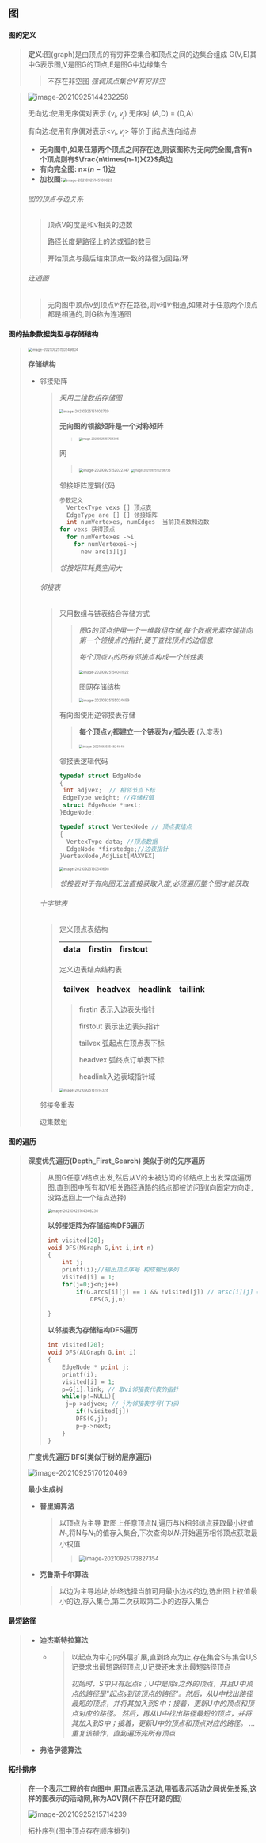 ## 图



#### 图的定义

> __定义__:图(graph)是由顶点的有穷非空集合和顶点之间的边集合组成 G(V,E)其中G表示图,V是图G的顶点,E是图G中边缘集合
>
> > 不存在非空图 _强调顶点集合V有穷非空_

> ![image-20210925144232258](image-20210925144232258-2552155.png)
>
> 无向边:使用无序偶对表示 ($v_i,v_j$)  无序对 (A,D) = (D,A)
>
> 有向边:使用有序偶对表示<$v_i,v_j$> 等价于j结点连向j结点
>
> - __无向图中,如果任意两个顶点之间存在边,则该图称为无向完全图,含有n个顶点则有$\frac{n\times(n-1)}{2}$条边__
> - __有向完全图: n$\times(n-1)$边__ 
> - __加权图__:<img src="image-20210925145100623-2552662.png" alt="image-20210925145100623" style="zoom:50%;" />
>
> ###### 图的顶点与边关系
>
> > 顶点V的度是和v相关的边数
> >
> > 路径长度是路径上的边或弧的数目
> >
> > 开始顶点与最后结束顶点一致的路径为回路/环
>
> ###### 连通图
>
> > 无向图中顶点v到顶点$v^,$存在路径,则v和$v^,$相通,如果对于任意两个顶点都是相通的,则G称为连通图

#### 图的抽象数据类型与存储结构

> <img src="image-20210925150249804-2553373.png" alt="image-20210925150249804" style="zoom:50%;" />
>
> __存储结构__
>
> - 邻接矩阵
>
>   > _采用二维数组存储图_
>   >
>   > <img src="image-20210925151402729-2554044.png" alt="image-20210925151402729" style="zoom:50%;" />  
>   >
>   > __无向图的领接矩阵是一个对称矩阵__
>   >
>   > > <img src="image-20210925151704396-2554229.png" alt="image-20210925151704396" style="zoom:40%;" />
>   >
>   > 网
>   >
>   > > <img src="image-20210925152022347-2554424.png" alt="image-20210925152022347" style="zoom:50%;" />
>   > >
>   > > <img src="image-20210925152106736-2554467.png" alt="image-20210925152106736" style="zoom:40%;" />
>   >
>   > 邻接矩阵逻辑代码
>   >
>   > ~~~c
>   > 参数定义
>   >   VertexType vexs [] 顶点表
>   >   EdgeType are [] [] 领接矩阵
>   >   int numVertexes, numEdges  当前顶点数和边数
>   > for vexs 获得顶点
>   >   for numVertexes ->i
>   >     for numVertexei->j
>   >       new are[i][j] 
>   > ~~~
>   >
>   > _邻接矩阵耗费空间大_
>
>   ###### 邻接表
>
>   > 采用数组与链表结合存储方式
>   >
>   > > _图G的顶点使用一个一维数组存储,每个数据元素存储指向第一个领接点的指针,便于查找顶点的边信息_
>   > >
>   > > _每个顶点$v_1$的所有邻接点构成一个线性表_
>   > >
>   > > <img src="image-20210925154041922-2555643.png" alt="image-20210925154041922" style="zoom:50%;" />
>   > >
>   > > 图网存储结构
>   > >
>   > > <img src="image-20210925155024699-2556227.png" alt="image-20210925155024699" style="zoom:50%;" />
>   >
>   > 有向图使用逆邻接表存储
>   >
>   > > __每个顶点$v_i$都建立一个链表为$v_i$弧头表__ (入度表)
>   > >
>   > > <img src="image-20210925154824646-2556106.png" alt="image-20210925154824646" style="zoom:45%;" />
>   >
>   > 邻接表逻辑代码
>   >
>   > ~~~c
>   > typedef struct EdgeNode
>   > {
>   >  int adjvex;  // 相邻节点下标
>   >  EdgeType weight; //存储权值
>   >  struct EdgeNode *next; 
>   > }EdgeNode;
>   > 
>   > typedef struct VertexNode // 顶点表结点
>   > {
>   >   VertexType data; //顶点数据 
>   >   EdgeNode *firstedge;//边表指针
>   > }VertexNode,AdjList[MAXVEX] 
>   > ~~~
>   >
>   > <img src="image-20210925160541698-2557143.png" alt="image-20210925160541698" style="zoom:50%;" />
>   >
>   > _邻接表对于有向图无法直接获取入度,必须遍历整个图才能获取_
>
>   ###### 十字链表
>
>   > 定义顶点表结构
>   >
>   > | data | firstin | firstout |
>   > | :--: | :-----: | :------: |
>   >
>   > 定义边表结点结构表
>   >
>   > | tailvex | headvex | headlink | taillink |
>   > | ------- | ------- | -------- | -------- |
>   >
>   > > firstin 表示入边表头指针
>   > >
>   > > firstout 表示出边表头指针
>   > >
>   > > tailvex 弧起点在顶点表下标
>   > >
>   > > headvex 弧终点订单表下标
>   > >
>   > > headlink入边表域指针域
>   >
>   > <img src="image-20210925161514328-2557716.png" alt="image-20210925161514328" style="zoom:50%;" />
>
>   邻接多重表
>
>   边集数组

#### 图的遍历

> __深度优先遍历(Depth_First_Search) 类似于树的先序遍历__
>
> > 从图G任意V结点出发,然后从V的未被访问的邻结点上出发深度遍历图,直到图中所有和V相关路径通路的结点都被访问到(向固定方向走,没路返回上一个结点选择)
> >
> > <img src="image-20210925164346230-2559429.png" alt="image-20210925164346230" style="zoom:50%;" /> 
> >
> > __以邻接矩阵为存储结构DFS遍历__
> >
> > ~~~c
> > int visited[20];
> > void DFS(MGraph G,int i,int n)
> > {
> >     int j;
> >     printf(i);//输出顶点序号 构成输出序列
> >     visited[i] = 1;
> >     for(j=0;j<n;j++)
> >         if(G.arcs[i][j] == 1 && !visited[j]) // arsc[i][j] ==1 表示存在边 
> >             DFS(G,j,n)
> >        
> > }
> > ~~~
> >
> > __以邻接表为存储结构DFS遍历__
> >
> > ~~~c
> > int visited[20];
> > void DFS(ALGraph G,int i)
> > {
> >     EdgeNode * p;int j;
> >     printf(i);
> >     visited[i] = 1;
> >     p=G[i].link; // 取vi邻接表代表的指针
> >     while(p!=NULL){
> >      j=p->adjvex; // j为邻接表序号(下标)
> >         if(!visited[j]) 
> >         DFS(G,j);
> >         p=p->next;
> >     }
> > }
> > ~~~
> >
> > 
>
> __广度优先遍历 BFS(类似于树的层序遍历)__
>
> <img src="image-20210925170120469-2560482.png" alt="image-20210925170120469" style="zoom:100%;" />
>
> > 
>
> 
>
> __最小生成树__
>
> - __普里姆算法__
>
>   > 以顶点为主导 取图上任意顶点N,遍历与N相邻结点获取最小权值$N_1$,将N与$N_1$的值存入集合,下次查询以$N_1$开始遍历相邻顶点获取最小权值
>   >
>   > > <img src="image-20210925173827354.png" alt="image-20210925173827354" style="zoom:80%;" />
>   > >
>   > > 
>
> - __克鲁斯卡尔算法__
>
>   > 以边为主导地址,始终选择当前可用最小边权的边,选出图上权值最小的边,存入集合,第二次获取第二小的边存入集合

#### 最短路径

> - __迪杰斯特拉算法__
>
>   - > 以起点为中心向外层扩展,直到终点为止,存在集合S与集合U,S记录求出最短路径顶点,U记录还未求出最短路径顶点
>     >
>     > _初始时，S中只有起点s；U中是除s之外的顶点，并且U中顶点的路径是"起点s到该顶点的路径"。然后，从U中找出路径最短的顶点，并将其加入到S中；接着，更新U中的顶点和顶点对应的路径。 然后，再从U中找出路径最短的顶点，并将其加入到S中；接着，更新U中的顶点和顶点对应的路径。 ... 重复该操作，直到遍历完所有顶点_
>
> - __弗洛伊德算法__
>

#### 拓扑排序

> __在一个表示工程的有向图中,用顶点表示活动,用弧表示活动之间优先关系,这样的图表示的活动网,称为AOV网(不存在环路的图)__
>
> ![image-20210925215714239](image-20210925215714239.png)
>
> 拓扑序列(图中顶点存在顺序排列)



